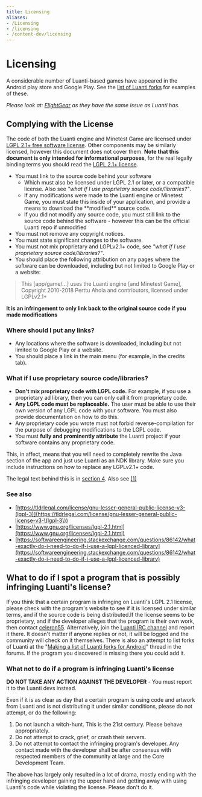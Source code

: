 ```yaml
---
title: Licensing
aliases:
- /Licensing
- /licensing
- /content-dev/licensing
---
```


# Licensing

A considerable number of Luanti-based games have appeared in the Android play store and Google Play. See the [list of Luanti forks](/about/luanti-forks) for examples of these.

_Please look at: [FlightGear](http://www.flightgear.org/flightprosim.html) as they have the same issue as Luanti has._

Complying with the License
--------------------------

The code of both the Luanti engine and Minetest Game are licensed under [LGPL 2.1+ free software license](https://www.gnu.org/licenses/lgpl-2.1.html). Other components may be similarly licensed, however this document does not cover them. **Note that this document is only intended for informational purposes**, for the real legally binding terms you should read the [LGPL 2.1+ license](https://www.gnu.org/licenses/lgpl-2.1.html).

* You must link to the source code behind your software
  * Which must also be licensed under LGPL 2.1 or later, or a compatible license. Also see _"what if I use proprietary source code/libraries?"_.
  * If any modifications were made to the Luanti engine or Minetest Game, you must state this inside of your application, and provide a means to download the \*\*modified\*\* source code.
  * If you did not modify any source code, you must still link to the source code behind the software - however this can be the official Luanti repo if unmodified
* You must not remove any copyright notices.
* You must state significant changes to the software.
* You must not mix proprietary and LGPLv2.1+ code, see _"what if I use proprietary source code/libraries?"_.
* You should place the following attribution on any pages where the software can be downloaded, including but not limited to Google Play or a website:

> This \[app/game/...\] uses the Luanti engine \[and Minetest Game\], Copyright 2010-2018 Perttu Ahola and contributors, licensed under LGPLv2.1+

**It is an infringement to only link back to the original source code if you made modifications**

### Where should I put any links?

* Any locations where the software is downloaded, including but not limited to Google Play or a website.
* You should place a link in the main menu (for example, in the credits tab).

### What if I use proprietary source code/libraries?

* **Don't mix proprietary code with LGPL code.** For example, if you use a proprietary ad library, then you can only call it from proprietary code.
* **Any LGPL code must be replaceable.** The user must be able to use their own version of any LGPL code with your software. You must also provide documentation on how to do this.
* Any proprietary code you wrote must not forbid reverse-compilation for the purpose of debugging modifications to the LGPL code.
* You must **fully and prominently attribute** the Luanti project if your software contains any proprietary code.

This, in affect, means that you will need to completely rewrite the Java section of the app and just use Luanti as an NDK library. Make sure you include instructions on how to replace any LGPLv2.1+ code.

The legal text behind this is in [section 4](https://www.gnu.org/licenses/lgpl.html#section4). Also see [\[1\]](https://opensource.stackexchange.com/questions/4357/how-can-lgpl-and-proprietary-licenses-be-combined)

### See also

* [https://tldrlegal.com/license/gnu-lesser-general-public-license-v3-(lgpl-3)](https://tldrlegal.com/license/gnu-lesser-general-public-license-v3-\(lgpl-3\))
* [https://www.gnu.org/licenses/lgpl-2.1.html](https://www.gnu.org/licenses/lgpl-2.1.html)
* [https://softwareengineering.stackexchange.com/questions/86142/what-exactly-do-i-need-to-do-if-i-use-a-lgpl-licenced-library](https://softwareengineering.stackexchange.com/questions/86142/what-exactly-do-i-need-to-do-if-i-use-a-lgpl-licenced-library)

What to do if I spot a program that is possibly infringing Luanti's license?
----------------------------------------------------------------------------

If you think that a certain program is infringing on Luanti's LGPL 2.1 license, please check with the program's website to see if it is licensed under similar terms, and if the source code is being distributed.If the license seems to be proprietary, and if the developer alleges that the program is their own work, then contact [celeron55](mailto:celeron55@gmail.com). Alternatively, join the [Luanti IRC channel](http://webchat.freenode.net/?channels=#minetest) and report it there. It doesn't matter if anyone replies or not, it will be logged and the community will check on it themselves. There is also an attempt to list forks of Luanti at the "[Making a list of Luanti forks for Android](https://forum.luanti.org/viewtopic.php?p=242219#p242219)" thread in the forums. If the program you discovered is missing there you could add it.

### What not to do if a program is infringing Luanti's license

**DO NOT TAKE ANY ACTION AGAINST THE DEVELOPER** - You must report it to the Luanti devs instead.

Even if it is as clear as day that a certain program is using code and artwork from Luanti and is not distributing it under similar conditions, please do not attempt, or do the following:

1.  Do not launch a witch-hunt. This is the 21st century. Please behave appropriately.
2.  Do not attempt to crack, grief, or crash their servers.
3.  Do not attempt to contact the infringing program's developer. Any contact made with the developer shall be after consensus with respected members of the community at large and the Core Development Team.

The above has largely only resulted in a lot of drama, mostly ending with the infringing developer gaining the upper hand and getting away with using Luanti's code while violating the license. Please don't do it.